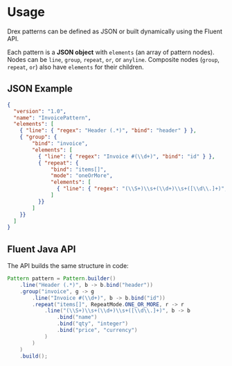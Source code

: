 # Usage

Drex patterns can be defined as JSON or built dynamically using the Fluent API.

Each pattern is a **JSON object** with `elements` (an array of pattern nodes). 
Nodes can be `line`, `group`, `repeat`, `or`, or `anyline`. 
Composite nodes (`group`, `repeat`, `or`) also have `elements` for their children.

## JSON Example

```json
{
  "version": "1.0",
  "name": "InvoicePattern",
  "elements": [
    { "line": { "regex": "Header (.*)", "bind": "header" } },
    { "group": {
        "bind": "invoice",
        "elements": [
          { "line": { "regex": "Invoice #(\\d+)", "bind": "id" } },
          { "repeat": {
              "bind": "items[]",
              "mode": "oneOrMore",
              "elements": [
                { "line": { "regex": "(\\S+)\\s+(\\d+)\\s+([\\d\\.]+)", "bind": ["name","qty","price"] } }
              ]
          }}
        ]
    }}
  ]
}
```

## Fluent Java API

The API builds the same structure in code:
```java
Pattern pattern = Pattern.builder()
    .line("Header (.*)", b -> b.bind("header"))
    .group("invoice", g -> g
        .line("Invoice #(\\d+)", b -> b.bind("id"))
        .repeat("items[]", RepeatMode.ONE_OR_MORE, r -> r
            .line("(\\S+)\\s+(\\d+)\\s+([\\d\\.]+)", b -> b
                .bind("name")
                .bind("qty", "integer")
                .bind("price", "currency")
            )
        )
    )
    .build();
```
